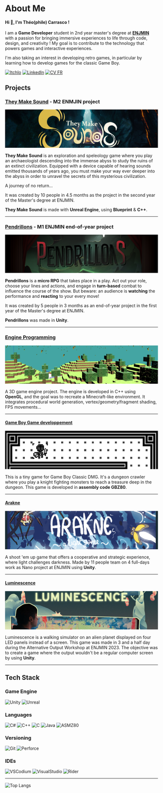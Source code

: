 # About Me 

#### Hi 👋, I'm Théo(phile) Carrasco !

I am a **Game Developer** student in 2nd year master's degree at [**ENJMIN**](https://enjmin.cnam.fr/enjmin/ecole-nationale-du-jeu-et-des-medias-interactifs-accueil-1126103.kjsp) 
with a passion for bringing immersive experiences to life through code, design, and creativity !
My goal is to <!--specialize in Engine Programming, contributing--> contribute to the technology that powers games and interactive experiences. 

I'm also taking an interest in developing retro games, in particular by learning how to develop games for the classic Game Boy.

[![ItchIo](https://img.shields.io/badge/Itch.io-FA5C5C?style=for-the-badge&logo=itchdotio&logoColor=white)](https://eyecrown.itch.io/)
[![LinkedIn](https://img.shields.io/badge/LinkedIn-0a66c2?style=for-the-badge&logo=linkedin)](www.linkedin.com/in/theophile-carrasco)
[![CV FR](https://img.shields.io/badge/Resume-FR-002153?style=for-the-badge)](/img/CV_Theophile_Carrasco.pdf)
<!--[![CV EN](https://img.shields.io/badge/Resume-EN-cf091f?style=for-the-badge)](LINK FOR CV EN-->

## Projects

### [**They Make Sound**](https://github.com/EyeCrown/TheyMakeSounds) - M2 ENMJIN project

[![CoverTheyMakeSounds](img/cover_theymakesounds.jpg)](https://github.com/EyeCrown/TheyMakeSounds)

**They Make Sound** is an exploration and speleology game where you play an archaeologist descending into the immense abyss to study the ruins of an extinct civilization.
Equipped with a device capable of hearing sounds emitted thousands of years ago, you must make your way ever deeper into the abyss in order to unravel the secrets of this mysterious civilization.

A journey of no return...

It was created by 10 people in 4.5 months as the project in the second year of the Master's degree at ENJMIN.

**They Make Sound** is made with **Unreal Engine**, using **Blueprint** & **C++**.

---

### [**Pendrillons**](https://github.com/EyeCrown/Pendrillons) - M1 ENJMIN end-of-year project

[![CoverPendrillons](img/cover_pendrillons.png)](https://github.com/EyeCrown/Pendrillons)

**Pendrillons** is a **micro RPG** that takes place in a play. Act out your role, choose your lines and actions, and engage in **turn-based** combat to influence the course of the show. But beware: an audience is **watching** the performance and **reacting** to your every move!

It was created by 5 people in 3 months as an end-of-year project in the first year of the Master's degree at ENJMIN.

**Pendrillons** was made in **Unity**.

---

### [**Engine Programming**](https://github.com/EyeCrown/Engine_Programming)

[![Cover](img/cover_engine_programming.png)](https://github.com/EyeCrown/Engine_Programming)

A 3D game engine project. The engine is developed in C++ using **OpenGL**, and the goal was to recreate a Minecraft-like environment. It integrates procedural world generation, vertex/geometry/fragment shading, FPS movements...

---

#### [**Game Boy Game developpement**](https://github.com/EyeCrown/GB_TopDownGame)

[![Cover](img/cover_gb_game.png)](https://github.com/EyeCrown/GB_TopDownGame)

This is a tiny game for Game Boy Classic DMG. It's a dungeon crawler where you play a knight fighting monsters to reach a treasure deep in the dungeon. This game is developed in **assembly code GBZ80**.

---

#### [**Arakne**](https://github.com/EyeCrown/Arakne)

[![Cover](img/cover_arakne.png)](https://github.com/EyeCrown/Arakne)

A shoot 'em up game that offers a cooperative and strategic experience, where light challenges darkness. Made by 11 people team on 4 full-days work as Nano project at ENJMIN using **Unity**.

---

#### [**Luminescence**](https://github.com/EyeCrown/Luminescence)

[![Cover](img/cover_luminescence.png)](https://github.com/EyeCrown/Luminescence)

Luminescence is a walking simulator on an alien planet displayed on four LED panels instead of a screen. This game was made in 3 and a half day during the Alternative Output Workshop at ENJMIN 2023. The objective was to create a game where the output wouldn't be a regular computer screen by using **Unity**.

---
<!--
#### **Projet C++** - Plants vs. Zombies in terminal
A simplified Plants s. Zombies for Windows terminal using ASCII characters, made fully in C++ in duo at ENJMIN.
-->
## Tech Stack

### Game Engine
![Unity](https://img.shields.io/badge/Unity-ffffff?style=for-the-badge&logo=unity&logoColor=000000)
![Unreal](https://img.shields.io/badge/Unreal-100000?style=for-the-badge&logo=unrealengine&logoColor=white)

### Languages
![C#](https://img.shields.io/badge/C%23-954a94?style=for-the-badge)
![C++](https://img.shields.io/badge/C++-6796d1?style=for-the-badge)
![C](https://img.shields.io/badge/C-616dc1?style=for-the-badge)
![Java](https://img.shields.io/badge/Java-2875c1?style=for-the-badge)
![ASMZ80](https://img.shields.io/badge/ASM--GBZ80-36622d?style=for-the-badge)

### Versioning
![Git](https://img.shields.io/badge/Git-eb4b1b?style=for-the-badge&logo=git&logoColor=efefe7)
![Perforce](https://img.shields.io/badge/Perforce-3b6eb7?style=for-the-badge&logo=perforce&logoColor=ffffff)

### IDEs
![VSCodium](https://img.shields.io/badge/VSCodium-3b6eb7?style=for-the-badge&logo=vscodium&logoColor=ffffff)
![VisualStudio](https://img.shields.io/badge/Visual_Studio-5C2D91?style=for-the-badge&logo=visual%20studio&logoColor=white)
![Rider](https://img.shields.io/badge/Rider-ffffff?style=for-the-badge&logo=rider&logoColor=000000)

---

![Top Langs](https://github-readme-stats.vercel.app/api/top-langs/?username=eyecrown&show_icons=true&locale=en&layout=compact)



<!--
**EyeCrown/EyeCrown** is a ✨ _special_ ✨ repository because its `README.md` (this file) appears on your GitHub profile.

Here are some ideas to get you started:

- 🔭 I’m currently working on **They Make Sound** (more details below)
- 🌱 I’m currently learning ...
- 👯 I’m looking to collaborate on ...
- 🤔 I’m looking for help with ...
- 💬 Ask me about ...
- 📫 How to reach me: ...
- 😄 Pronouns: ...
- ⚡ Fun fact: ...



-->